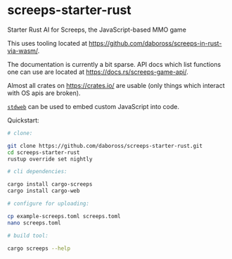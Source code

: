 # screeps-starter-rust

Starter Rust AI for Screeps, the JavaScript-based MMO game

This uses tooling located at https://github.com/daboross/screeps-in-rust-via-wasm/.

The documentation is currently a bit sparse. API docs which list functions one
can use are located at https://docs.rs/screeps-game-api/.

Almost all crates on https://crates.io/ are usable (only things which interact with OS
apis are broken).

[`stdweb`](https://crates.io/crates/stdweb) can be used to embed custom JavaScript
into code.

Quickstart:

```sh
# clone:

git clone https://github.com/daboross/screeps-starter-rust.git
cd screeps-starter-rust
rustup override set nightly

# cli dependencies:

cargo install cargo-screeps
cargo install cargo-web

# configure for uploading:

cp example-screeps.toml screeps.toml
nano screeps.toml

# build tool:

cargo screeps --help
```

[screeps]: https://screeps.com/
